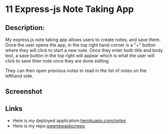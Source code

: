 # 11 Express-js Note Taking App

## Description:

My express.js note taking app allows users to create notes, and save them. Once the user opens the app, in the top right hand corner is a "+" button where they will click to start a new note. Once they enter both title and body text, a save button in the top right will appear which is what the user will click to save thier note once they are done editing.

They can then open previous notes to read in the list of notes on the lefthand side.

## Screenshot

## Links

- Here is my deployed application:[herokuapp.com/notes](https://express-note-taking-app-ge.herokuapp.com/notes)
- Here is my repo:[gwenewasko/repo](https://github.com/gwenewasko/Express.js-Note-Taking-App--HW11)
